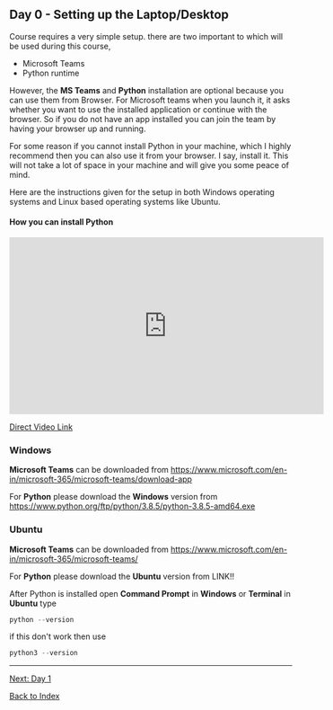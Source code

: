## Day 0 - Setting up the Laptop/Desktop

Course requires a very simple setup.  there are two important to which will be used during this course,
- Microsoft Teams 
- Python runtime

However, the **MS Teams** and **Python** installation are optional because you can use them from Browser. For Microsoft teams when you launch it, it asks whether you want to use the installed application or continue with the browser. So if you do not have an app installed you can join the team by having your browser up and running.  

For some reason if you cannot install Python in your machine, which I highly recommend then you can also use it from your browser. I say, install it. This will not take a lot of space in your machine and will give you some peace of mind.  

Here are the instructions given for the setup in both Windows operating systems and Linux based operating systems like Ubuntu.

#### How you can install Python
<iframe width="560" height="315" src="https://www.youtube.com/embed/hrzKDORwvxs" frameborder="0" allow="accelerometer; autoplay; encrypted-media; gyroscope; picture-in-picture" allowfullscreen></iframe>

[Direct Video Link](https://www.youtube.com/embed/hrzKDORwvxs)

### Windows 
**Microsoft Teams** can be downloaded from <https://www.microsoft.com/en-in/microsoft-365/microsoft-teams/download-app>

For **Python** please download the **Windows** version from https://www.python.org/ftp/python/3.8.5/python-3.8.5-amd64.exe

### Ubuntu
**Microsoft Teams** can be downloaded from <https://www.microsoft.com/en-in/microsoft-365/microsoft-teams/>

For **Python** please download the **Ubuntu** version from 
LINK!!

After Python is installed open **Command Prompt** in **Windows** or **Terminal** in **Ubuntu** type 
```python
python --version
```
if this don't work then use
```python
python3 --version
```

---
[Next: Day 1](01-day01.md)

[Back to Index](index.md)